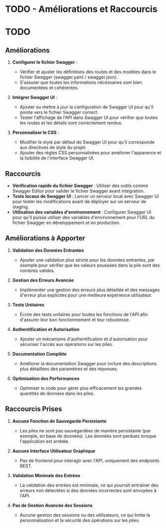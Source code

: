# TODO - Améliorations et Raccourcis
# TODO

## Améliorations

1. **Configurer le fichier Swagger** :
   - Vérifier et ajuster les définitions des routes et des modèles dans le fichier Swagger (swagger.yaml / swagger.json).
   - S'assurer que toutes les informations nécessaires sont bien documentées et cohérentes.

2. **Intégrer Swagger UI** :
   - Ajouter ou mettre à jour la configuration de Swagger UI pour qu'il pointe vers le fichier Swagger correct.
   - Tester l'affichage de l'API dans Swagger UI pour vérifier que toutes les routes et les détails sont correctement rendus.

3. **Personnaliser le CSS** :
   - Modifier le style par défaut de Swagger UI pour qu'il corresponde aux directives de style du projet.
   - Ajouter des règles CSS personnalisées pour améliorer l'apparence et la lisibilité de l'interface Swagger UI.

## Raccourcis

- **Vérification rapide du fichier Swagger** : Utiliser des outils comme Swagger Editor pour valider le fichier Swagger avant intégration.
- **Tests locaux de Swagger UI** : Lancer un serveur local avec Swagger UI pour tester les modifications avant de déployer sur un serveur de staging.
- **Utilisation des variables d'environnement** : Configurer Swagger UI pour qu'il puisse utiliser des variables d'environnement pour l'URL du fichier Swagger en développement et en production.

## Améliorations à Apporter

1. **Validation des Données Entrantes**
   - Ajouter une validation plus stricte pour les données entrantes, par exemple pour vérifier que les valeurs poussées dans la pile sont des nombres valides.
   
2. **Gestion des Erreurs Avancée**
   - Implémenter une gestion des erreurs plus détaillée et des messages d'erreur plus explicites pour une meilleure expérience utilisateur.

3. **Tests Unitaires**
   - Écrire des tests unitaires pour toutes les fonctions de l'API afin d'assurer leur bon fonctionnement et leur robustesse.

4. **Authentification et Autorisation**
   - Ajouter un mécanisme d'authentification et d'autorisation pour sécuriser l'accès aux opérations sur les piles.

5. **Documentation Complète**
   - Améliorer la documentation Swagger pour inclure des descriptions plus détaillées des paramètres et des réponses.

6. **Optimisation des Performances**
   - Optimiser le code pour gérer plus efficacement les grandes quantités de données dans les piles.

## Raccourcis Prises

1. **Aucune Fonction de Sauvegarde Persistante**
   - Les piles ne sont pas sauvegardées de manière persistante (par exemple, en base de données). Les données sont perdues lorsque l'application est arrêtée.

2. **Aucune Interface Utilisateur Graphique**
   - Pas de frontend pour interagir avec l'API, uniquement des endpoints REST.

3. **Validation Minimale des Entrées**
   - La validation des entrées est minimale, ce qui pourrait entraîner des erreurs non détectées si des données incorrectes sont envoyées à l'API.

4. **Pas de Gestion Avancée des Sessions**
   - Aucune gestion des sessions ou des utilisateurs, ce qui limite la personnalisation et la sécurité des opérations sur les piles.

